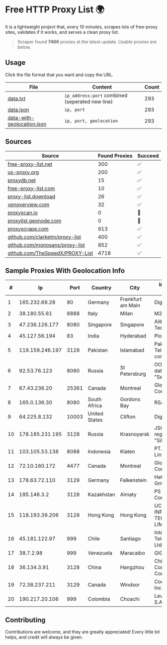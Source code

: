 
# Free HTTP Proxy List 🌍

It is a lightweight project that, every 10 minutes, scrapes lots of free-proxy sites, validates if it works, and serves a clean proxy list.


> Scraper found **7466** proxies at the latest update. Usable proxies are below.

## Usage

Click the file format that you want and copy the URL.


|File|Content|Count|
|----|-------|-----|
|[data.txt](https://raw.githubusercontent.com/themiralay/Proxy-List-World/master/data.txt)|`ip_address:port` combined (seperated new line)|293|
|[data.json](https://raw.githubusercontent.com/themiralay/Proxy-List-World/master/data.json)|`ip, port`|293|
|[data-with-geolocation.json](https://raw.githubusercontent.com/themiralay/Proxy-List-World/master/data-with-geolocation.json)|`ip, port, geolocation`|293|

## Sources

|Source|Found Proxies|Succeed|
|------|-------------|-------|
|[free-proxy-list.net](https://free-proxy-list.net)|300|✅|
|[us-proxy.org](https://www.us-proxy.org)|200|✅|
|[proxydb.net](http://proxydb.net)|15|✅|
|[free-proxy-list.com](https://free-proxy-list.com/?page=&port=&type%5B%5D=http&type%5B%5D=https&up_time=0&search=Search)|10|✅|
|[proxy-list.download](https://www.proxy-list.download/HTTP)|26|✅|
|[vpnoverview.com](https://vpnoverview.com/privacy/anonymous-browsing/free-proxy-servers)|32|✅|
|[proxyscan.io](https://www.proxyscan.io)|0|🚫|
|[proxylist.geonode.com](https://proxylist.geonode.com/api/proxy-list?limit=300&page=1&sort_by=lastChecked&sort_type=desc&protocols=http,https)|0|🚫|
|[proxyscrape.com](https://api.proxyscrape.com/v2/?request=displayproxies&protocol=http&timeout=10000&country=all&ssl=all&anonymity=all)|913|✅|
|[github.com/clarketm/proxy-list](https://raw.githubusercontent.com/clarketm/proxy-list/master/proxy-list-raw.txt)|400|✅|
|[github.com/monosans/proxy-list](https://raw.githubusercontent.com/monosans/proxy-list/main/proxies/http.txt)|852|✅|
|[github.com/TheSpeedX/PROXY-List](https://raw.githubusercontent.com/TheSpeedX/PROXY-List/master/http.txt)|4718|✅|


## Sample Proxies With Geolocation Info

|#|Ip|Port|Country|City|Internet Service Provider|
|-|--|----|-------|----|-------------------------|
|1|165.232.69.28|80|Germany|Frankfurt am Main|DigitalOcean, LLC|
|2|38.180.55.61|8888|Italy|Milan|M247 Europe SRL|
|3|47.236.126.177|8080|Singapore|Singapore|Alibaba (US) Technology Co., Ltd.|
|4|45.127.56.194|83|India|Hyderabad|Pioneer Elabs Ltd|
|5|119.159.246.197|3128|Pakistan|Islamabad|Pakistan Telecommuication company limited|
|6|92.53.76.123|8080|Russia|St Petersburg|OOO "Network of data-centers "Selectel"|
|7|67.43.236.20|25361|Canada|Montreal|GloboTech Communications|
|8|165.0.136.30|8080|South Africa|Gordons Bay|RSAWEB (PTY) LTD|
|9|64.225.8.132|10003|United States|Clifton|DigitalOcean, LLC|
|10|178.185.231.195|3128|Russia|Krasnoyarsk|JSC Rostelecom regional branch "Siberia"|
|11|103.105.53.138|8088|Indonesia|Klaten|PT. Mega Artha Lintas Data|
|12|72.10.160.172|4477|Canada|Montreal|GloboTech Communications|
|13|178.63.72.110|3129|Germany|Falkenstein|Hetzner Online GmbH|
|14|185.146.3.2|3128|Kazakhstan|Almaty|PS Internet Company LLP|
|15|118.193.39.206|3128|Hong Kong|Hong Kong|UCLOUD INFORMATION TECHNOLOGY (HK) LIMITED|
|16|45.181.122.97|999|Chile|Santiago|Interpit Telecomunicaciones Ltda|
|17|38.7.2.98|999|Venezuela|Maracaibo|GIGAPOP, C.A.|
|18|36.134.3.91|3128|China|Hangzhou|China Mobile Communications Corporation|
|19|72.38.237.211|3129|Canada|Windsor|Cogeco Connexion Inc.|
|20|190.217.20.106|999|Colombia|Choachi|Level 3 Colombia S.A|



## Contributing

Contributions are welcome, and they are greatly appreciated! Every
little bit helps, and credit will always be given.

